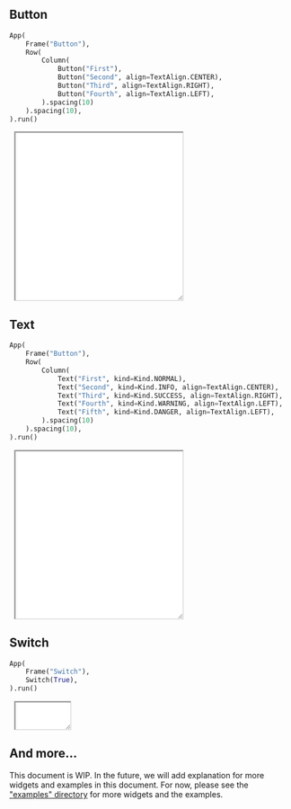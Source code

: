 ## Button
<style type="text/css">
    div.demo {
        margin: 8px;
        border: solid 1px #ccc;
        resize: both;
        overflow: hidden;
        width: 300px;
        height: 300px;
    }
</style>

```python
App(
    Frame("Button"),
    Row(
        Column(
            Button("First"),
            Button("Second", align=TextAlign.CENTER),
            Button("Third", align=TextAlign.RIGHT),
            Button("Fourth", align=TextAlign.LEFT),
        ).spacing(10)
    ).spacing(10),
).run()
```

<div class="demo">
    <iframe width="100%" height="100%" src="../examples/button.html"></iframe>
</div>


## Text

```python
App(
    Frame("Button"),
    Row(
        Column(
            Text("First", kind=Kind.NORMAL),
            Text("Second", kind=Kind.INFO, align=TextAlign.CENTER),
            Text("Third", kind=Kind.SUCCESS, align=TextAlign.RIGHT),
            Text("Fourth", kind=Kind.WARNING, align=TextAlign.LEFT),
            Text("Fifth", kind=Kind.DANGER, align=TextAlign.LEFT),
        ).spacing(10)
    ).spacing(10),
).run()

```


<div class="demo">
    <iframe width="100%" height="100%" src="../examples/text.html"></iframe>
</div>

## Switch

```python
App(
    Frame("Switch"),
    Switch(True),
).run()
```

<div class="demo" style="width: 100px; height: 50px">
    <iframe width="100%" height="100%" src="../examples/switch.html"></iframe>
</div>

## And more...
This document is WIP. In the future, we will add explanation for more widgets and examples in this document.
For now, please see the ["examples" directory](https://github.com/i2y/castella/tree/main/examples) for more widgets and the examples.
